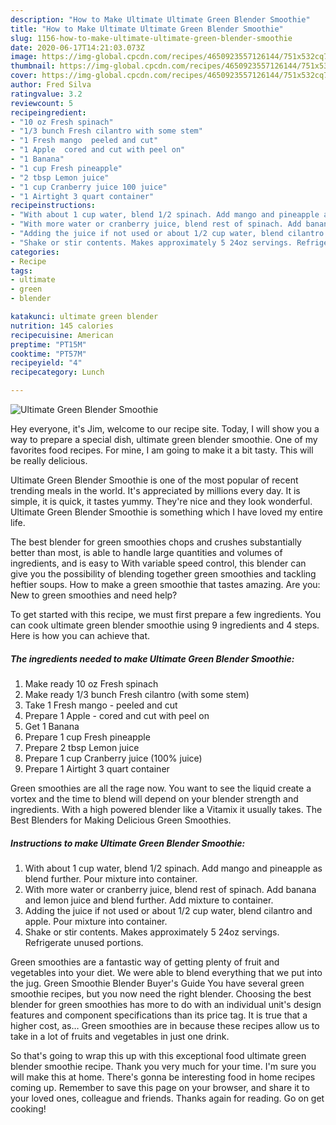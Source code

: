 ```yaml
---
description: "How to Make Ultimate Ultimate Green Blender Smoothie"
title: "How to Make Ultimate Ultimate Green Blender Smoothie"
slug: 1156-how-to-make-ultimate-ultimate-green-blender-smoothie
date: 2020-06-17T14:21:03.073Z
image: https://img-global.cpcdn.com/recipes/4650923557126144/751x532cq70/ultimate-green-blender-smoothie-recipe-main-photo.jpg
thumbnail: https://img-global.cpcdn.com/recipes/4650923557126144/751x532cq70/ultimate-green-blender-smoothie-recipe-main-photo.jpg
cover: https://img-global.cpcdn.com/recipes/4650923557126144/751x532cq70/ultimate-green-blender-smoothie-recipe-main-photo.jpg
author: Fred Silva
ratingvalue: 3.2
reviewcount: 5
recipeingredient:
- "10 oz Fresh spinach"
- "1/3 bunch Fresh cilantro with some stem"
- "1 Fresh mango  peeled and cut"
- "1 Apple  cored and cut with peel on"
- "1 Banana"
- "1 cup Fresh pineapple"
- "2 tbsp Lemon juice"
- "1 cup Cranberry juice 100 juice"
- "1 Airtight 3 quart container"
recipeinstructions:
- "With about 1 cup water, blend 1/2 spinach. Add mango and pineapple as blend further. Pour mixture into container."
- "With more water or cranberry juice, blend rest of spinach. Add banana and lemon juice and blend further. Add mixture to container."
- "Adding the juice if not used or about 1/2 cup water, blend cilantro and apple. Pour mixture into container."
- "Shake or stir contents. Makes approximately 5 24oz servings. Refrigerate unused portions."
categories:
- Recipe
tags:
- ultimate
- green
- blender

katakunci: ultimate green blender 
nutrition: 145 calories
recipecuisine: American
preptime: "PT15M"
cooktime: "PT57M"
recipeyield: "4"
recipecategory: Lunch

---
```



![Ultimate Green Blender Smoothie](https://img-global.cpcdn.com/recipes/4650923557126144/751x532cq70/ultimate-green-blender-smoothie-recipe-main-photo.jpg)

Hey everyone, it's Jim, welcome to our recipe site. Today, I will show you a way to prepare a special dish, ultimate green blender smoothie. One of my favorites food recipes. For mine, I am going to make it a bit tasty. This will be really delicious.

Ultimate Green Blender Smoothie is one of the most popular of recent trending meals in the world. It's appreciated by millions every day. It is simple, it is quick, it tastes yummy. They're nice and they look wonderful. Ultimate Green Blender Smoothie is something which I have loved my entire life.

The best blender for green smoothies chops and crushes substantially better than most, is able to handle large quantities and volumes of ingredients, and is easy to With variable speed control, this blender can give you the possibility of blending together green smoothies and tackling heftier soups. How to make a green smoothie that tastes amazing. Are you: New to green smoothies and need help?


To get started with this recipe, we must first prepare a few ingredients. You can cook ultimate green blender smoothie using 9 ingredients and 4 steps. Here is how you can achieve that.

<!--inarticleads1-->

##### The ingredients needed to make Ultimate Green Blender Smoothie:

1. Make ready 10 oz Fresh spinach
1. Make ready 1/3 bunch Fresh cilantro (with some stem)
1. Take 1 Fresh mango - peeled and cut
1. Prepare 1 Apple - cored and cut with peel on
1. Get 1 Banana
1. Prepare 1 cup Fresh pineapple
1. Prepare 2 tbsp Lemon juice
1. Prepare 1 cup Cranberry juice (100% juice)
1. Prepare 1 Airtight 3 quart container


Green smoothies are all the rage now. You want to see the liquid create a vortex and the time to blend will depend on your blender strength and ingredients. With a high powered blender like a Vitamix it usually takes. The Best Blenders for Making Delicious Green Smoothies. 

<!--inarticleads2-->

##### Instructions to make Ultimate Green Blender Smoothie:

1. With about 1 cup water, blend 1/2 spinach. Add mango and pineapple as blend further. Pour mixture into container.
1. With more water or cranberry juice, blend rest of spinach. Add banana and lemon juice and blend further. Add mixture to container.
1. Adding the juice if not used or about 1/2 cup water, blend cilantro and apple. Pour mixture into container.
1. Shake or stir contents. Makes approximately 5 24oz servings. Refrigerate unused portions.


Green smoothies are a fantastic way of getting plenty of fruit and vegetables into your diet. We were able to blend everything that we put into the jug. Green Smoothie Blender Buyer&#39;s Guide You have several green smoothie recipes, but you now need the right blender. Choosing the best blender for green smoothies has more to do with an individual unit&#39;s design features and component specifications than its price tag. It is true that a higher cost, as… Green smoothies are in because these recipes allow us to take in a lot of fruits and vegetables in just one drink. 

So that's going to wrap this up with this exceptional food ultimate green blender smoothie recipe. Thank you very much for your time. I'm sure you will make this at home. There's gonna be interesting food in home recipes coming up. Remember to save this page on your browser, and share it to your loved ones, colleague and friends. Thanks again for reading. Go on get cooking!
